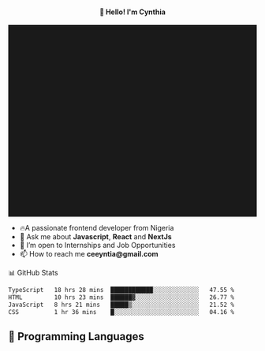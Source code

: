<h4 align="center">👋 Hello! I'm Cynthia</h4>

<hr style="height:10%; margin-left:0; margin-right:0;" />

<div align="left">
  <ul>
  <li>🔥A passionate frontend developer from Nigeria</li>
  <li>💬 Ask me about <strong>Javascript</strong>, <strong>React</strong> and <strong> NextJs</strong></li>
  <li>👯 I’m open to Internships and Job Opportunities</li>
  <li>📫 How to reach me <strong>ceeyntia@gmail.com</strong></li>
</ul>
</div
  
## 📊 GitHub Stats

<!--START_SECTION:waka-->

```txt
TypeScript   18 hrs 28 mins  ████████████░░░░░░░░░░░░░   47.55 %
HTML         10 hrs 23 mins  ██████▓░░░░░░░░░░░░░░░░░░   26.77 %
JavaScript   8 hrs 21 mins   █████▒░░░░░░░░░░░░░░░░░░░   21.52 %
CSS          1 hr 36 mins    █░░░░░░░░░░░░░░░░░░░░░░░░   04.16 %
```

<!--END_SECTION:waka-->

## 💬 Programming Languages

<!--START_SECTION:languages-->
<!--END_SECTION:languages-->
